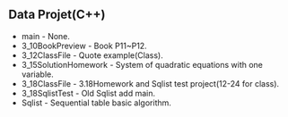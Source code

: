 ## Data Projet(C++)

* main - None.
* 3_10BookPreview - Book P11~P12.
* 3_12ClassFile - Quote example(Class).
* 3_15SolutionHomework - System of quadratic equations with one variable.
* 3_18ClassFile - 3.18Homework and Sqlist test project(12-24 for class).
* 3_18SqlistTest - Old Sqlist add main.
* Sqlist - Sequential table basic algorithm.
